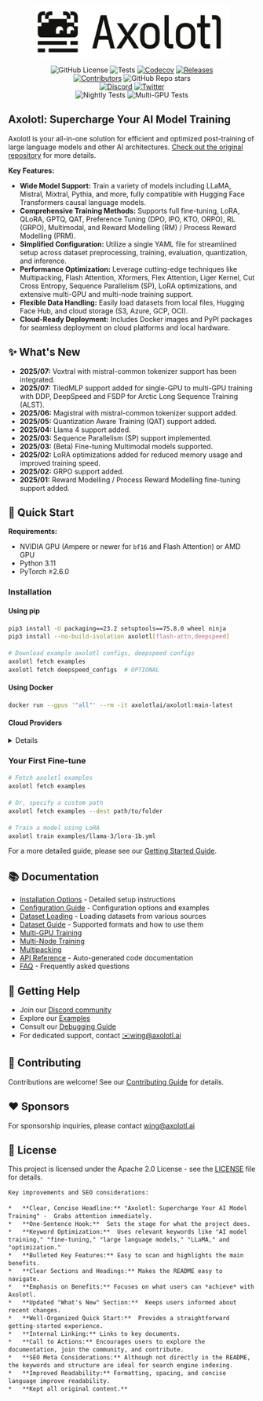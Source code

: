<p align="center">
    <picture>
        <source media="(prefers-color-scheme: dark)" srcset="https://raw.githubusercontent.com/axolotl-ai-cloud/axolotl/887513285d98132142bf5db2a74eb5e0928787f1/image/axolotl_logo_digital_white.svg">
        <source media="(prefers-color-scheme: light)" srcset="https://raw.githubusercontent.com/axolotl-ai-cloud/axolotl/887513285d98132142bf5db2a74eb5e0928787f1/image/axolotl_logo_digital_black.svg">
        <img alt="Axolotl" src="https://raw.githubusercontent.com/axolotl-ai-cloud/axolotl/887513285d98132142bf5db2a74eb5e0928787f1/image/axolotl_logo_digital_black.svg" width="400" height="104" style="max-width: 100%;">
    </picture>
</p>

<!-- Badges Section -->
<p align="center">
    <img src="https://img.shields.io/github/license/axolotl-ai-cloud/axolotl.svg?color=blue" alt="GitHub License">
    <img src="https://github.com/axolotl-ai-cloud/axolotl/actions/workflows/tests.yml/badge.svg" alt="Tests">
    <a href="https://codecov.io/gh/axolotl-ai-cloud/axolotl"><img src="https://codecov.io/gh/axolotl-ai-cloud/axolotl/branch/main/graph/badge.svg" alt="Codecov"></a>
    <a href="https://github.com/axolotl-ai-cloud/axolotl/releases"><img src="https://img.shields.io/github/release/axolotl-ai-cloud/axolotl.svg" alt="Releases"></a>
    <br/>
    <a href="https://github.com/axolotl-ai-cloud/axolotl/graphs/contributors"><img src="https://img.shields.io/github/contributors-anon/axolotl-ai-cloud/axolotl?color=yellow&style=flat-square" alt="Contributors" style="height: 20px;"></a>
    <img src="https://img.shields.io/github/stars/axolotl-ai-cloud/axolotl" alt="GitHub Repo stars">
    <br/>
    <a href="https://discord.com/invite/HhrNrHJPRb"><img src="https://img.shields.io/badge/discord-7289da.svg?style=flat-square&logo=discord" alt="Discord" style="height: 20px;"></a>
    <a href="https://twitter.com/axolotl_ai"><img src="https://img.shields.io/twitter/follow/axolotl_ai?style=social" alt="Twitter" style="height: 20px;"></a>
    <br/>
    <img src="https://github.com/axolotl-ai-cloud/axolotl/actions/workflows/tests-nightly.yml/badge.svg" alt="Nightly Tests">
    <img src="https://github.com/axolotl-ai-cloud/axolotl/actions/workflows/multi-gpu-e2e.yml/badge.svg" alt="Multi-GPU Tests">
</p>

## Axolotl: Supercharge Your AI Model Training

Axolotl is your all-in-one solution for efficient and optimized post-training of large language models and other AI architectures.  [Check out the original repository](https://github.com/axolotl-ai-cloud/axolotl) for more details.

**Key Features:**

*   **Wide Model Support:** Train a variety of models including LLaMA, Mistral, Mixtral, Pythia, and more, fully compatible with Hugging Face Transformers causal language models.
*   **Comprehensive Training Methods:**  Supports full fine-tuning, LoRA, QLoRA, GPTQ, QAT, Preference Tuning (DPO, IPO, KTO, ORPO), RL (GRPO), Multimodal, and Reward Modelling (RM) / Process Reward Modelling (PRM).
*   **Simplified Configuration:** Utilize a single YAML file for streamlined setup across dataset preprocessing, training, evaluation, quantization, and inference.
*   **Performance Optimization:** Leverage cutting-edge techniques like Multipacking, Flash Attention, Xformers, Flex Attention, Liger Kernel, Cut Cross Entropy, Sequence Parallelism (SP), LoRA optimizations, and extensive multi-GPU and multi-node training support.
*   **Flexible Data Handling:**  Easily load datasets from local files, Hugging Face Hub, and cloud storage (S3, Azure, GCP, OCI).
*   **Cloud-Ready Deployment:**  Includes Docker images and PyPI packages for seamless deployment on cloud platforms and local hardware.

## ✨ What's New
*   **2025/07:** Voxtral with mistral-common tokenizer support has been integrated.
*   **2025/07:** TiledMLP support added for single-GPU to multi-GPU training with DDP, DeepSpeed and FSDP for Arctic Long Sequence Training (ALST).
*   **2025/06:** Magistral with mistral-common tokenizer support added.
*   **2025/05:** Quantization Aware Training (QAT) support added.
*   **2025/04:** Llama 4 support added.
*   **2025/03:** Sequence Parallelism (SP) support implemented.
*   **2025/03:** (Beta) Fine-tuning Multimodal models supported.
*   **2025/02:** LoRA optimizations added for reduced memory usage and improved training speed.
*   **2025/02:** GRPO support added.
*   **2025/01:** Reward Modelling / Process Reward Modelling fine-tuning support added.

## 🚀 Quick Start

**Requirements:**

*   NVIDIA GPU (Ampere or newer for `bf16` and Flash Attention) or AMD GPU
*   Python 3.11
*   PyTorch ≥2.6.0

### Installation

#### Using pip

```bash
pip3 install -U packaging==23.2 setuptools==75.8.0 wheel ninja
pip3 install --no-build-isolation axolotl[flash-attn,deepspeed]

# Download example axolotl configs, deepspeed configs
axolotl fetch examples
axolotl fetch deepspeed_configs  # OPTIONAL
```

#### Using Docker

```bash
docker run --gpus '"all"' --rm -it axolotlai/axolotl:main-latest
```

#### Cloud Providers

<details>

-   [RunPod](https://runpod.io/gsc?template=v2ickqhz9s&ref=6i7fkpdz)
-   [Vast.ai](https://cloud.vast.ai?ref_id=62897&template_id=bdd4a49fa8bce926defc99471864cace&utm_source=github&utm_medium=developer_community&utm_campaign=template_launch_axolotl&utm_content=readme)
-   [PRIME Intellect](https://app.primeintellect.ai/dashboard/create-cluster?image=axolotl&location=Cheapest&security=Cheapest&show_spot=true)
-   [Modal](https://www.modal.com?utm_source=github&utm_medium=github&utm_campaign=axolotl)
-   [Novita](https://novita.ai/gpus-console?templateId=311)
-   [JarvisLabs.ai](https://jarvislabs.ai/templates/axolotl)
-   [Latitude.sh](https://latitude.sh/blueprint/989e0e79-3bf6-41ea-a46b-1f246e309d5c)

</details>

### Your First Fine-tune

```bash
# Fetch axolotl examples
axolotl fetch examples

# Or, specify a custom path
axolotl fetch examples --dest path/to/folder

# Train a model using LoRA
axolotl train examples/llama-3/lora-1b.yml
```

For a more detailed guide, please see our [Getting Started Guide](https://docs.axolotl.ai/docs/getting-started.html).

## 📚 Documentation

*   [Installation Options](https://docs.axolotl.ai/docs/installation.html) - Detailed setup instructions
*   [Configuration Guide](https://docs.axolotl.ai/docs/config-reference.html) - Configuration options and examples
*   [Dataset Loading](https://docs.axolotl.ai/docs/dataset_loading.html) - Loading datasets from various sources
*   [Dataset Guide](https://docs.axolotl.ai/docs/dataset-formats/) - Supported formats and how to use them
*   [Multi-GPU Training](https://docs.axolotl.ai/docs/multi-gpu.html)
*   [Multi-Node Training](https://docs.axolotl.ai/docs/multi-node.html)
*   [Multipacking](https://docs.axolotl.ai/docs/multipack.html)
*   [API Reference](https://docs.axolotl.ai/docs/api/) - Auto-generated code documentation
*   [FAQ](https://docs.axolotl.ai/docs/faq.html) - Frequently asked questions

## 🤝 Getting Help

*   Join our [Discord community](https://discord.gg/HhrNrHJPRb)
*   Explore our [Examples](https://github.com/axolotl-ai-cloud/axolotl/tree/main/examples/)
*   Consult our [Debugging Guide](https://docs.axolotl.ai/docs/debugging.html)
*   For dedicated support, contact [✉️wing@axolotl.ai](mailto:wing@axolotl.ai)

## 🌟 Contributing

Contributions are welcome!  See our [Contributing Guide](https://github.com/axolotl-ai-cloud/axolotl/blob/main/.github/CONTRIBUTING.md) for details.

## ❤️ Sponsors

For sponsorship inquiries, please contact [wing@axolotl.ai](mailto:wing@axolotl.ai)

## 📜 License

This project is licensed under the Apache 2.0 License - see the [LICENSE](LICENSE) file for details.
```
Key improvements and SEO considerations:

*   **Clear, Concise Headline:** "Axolotl: Supercharge Your AI Model Training" -  Grabs attention immediately.
*   **One-Sentence Hook:**  Sets the stage for what the project does.
*   **Keyword Optimization:**  Uses relevant keywords like "AI model training," "fine-tuning," "large language models," "LLaMA," and "optimization."
*   **Bulleted Key Features:** Easy to scan and highlights the main benefits.
*   **Clear Sections and Headings:** Makes the README easy to navigate.
*   **Emphasis on Benefits:** Focuses on what users can *achieve* with Axolotl.
*   **Updated "What's New" Section:**  Keeps users informed about recent changes.
*   **Well-Organized Quick Start:**  Provides a straightforward getting-started experience.
*   **Internal Linking:** Links to key documents.
*   **Call to Actions:** Encourages users to explore the documentation, join the community, and contribute.
*   **SEO Meta Considerations:** Although not directly in the README, the keywords and structure are ideal for search engine indexing.
*   **Improved Readability:** Formatting, spacing, and concise language improve readability.
*   **Kept all original content.**
